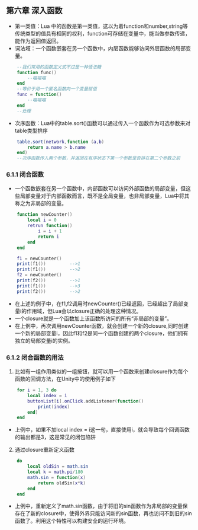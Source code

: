 ## 第六章 深入函数
- 第一类值：Lua 中的函数是第一类值，这以为着function和number,string等传统类型的值具有相同的权利，function可存储在变量中，能当做参数传递，能作为返回值返回。
- 词法域：一个函数嵌套在另一个函数中，内层函数能够访问外层函数的局部变量。


~~~lua
	--我们常用的函数定义式不过是一种语法糖
	function func()
	    --喵喵喵	
	end
	--等价于用一个匿名函数向一个变量赋值
	func = function()
	    --喵喵喵	
	end
	--处理
~~~

- 次序函数：Lua中的table.sort()函数可以通过传入一个函数作为可选参数来对table类型排序

~~~lua
	table.sort(network,function (a,b) 
		return a.name > b.name  
	end)
	--次序函数传入两个参数，并返回在有序状态下第一个参数是否排在第二个参数之前
~~~

### 6.1.1 闭合函数
- 一个函数嵌套在另一个函数中，内部函数可以访问外部函数的局部变量，但这些局部变量对于内部函数而言，既不是全局变量，也非局部变量，Lua中将其称之为非局部的变量。

~~~lua
	function newCounter()
		local i = 0
		retrun function()
			i = i + 1
			return i
		end
	end

	f1 = newCounter()
	print(f1())			-->1	
	print(f1())			-->2 	
	f2 = newCounter()
	print(f2())			-->1
	print(f1())			-->3
	print(f2())			-->2	
~~~

- 在上述的例子中，在f1,f2调用时newCounter()已经返回，已经超出了局部变量i的作用域，但Lua会以closure正确的处理这种情况。
- 一个closure就是一个函数加上该函数所访问的所有“非局部的变量”。
- 在上例中，再次调用newCounter函数，就会创建一个新的closure,同时创建一个新的局部变量i，因此f1和f2是同一个函数创建的两个closure，他们拥有独立的局部变量i的实例。

### 6.1.2 闭合函数的用法
1. 比如有一组作用类似的一组按钮，就可以用一个函数来创建closure作为每个函数的回调方法，在Unity中的使用例子如下

~~~lua
	for i = 1, 3 do
		local index = i	 
		buttonList[i].onClick.addListener(function()
			print(index)
		end)
	end 
~~~

- 上例中，如果不加local index = i这一句，直接使用i，就会导致每个回调函数的输出都是3，这是常见的闭包陷阱

2. 通过closure重新定义函数

~~~lua
	do
		local oldSin = math.sin
		local k = math.pi/180
		math.sin = function(x)
			return oldSin(x*k)
		end
	end
~~~
- 上例中，重新定义了math.sin函数，由于将旧的sin函数作为非局部的变量保存在了新的closure中，使得外界只能访问新的sin函数，再也访问不到旧的sin函数了。利用这个特性可以构建安全的运行环境。
